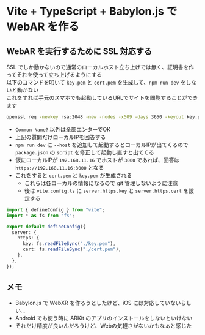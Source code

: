 # Vite + TypeScript + Babylon.js で WebAR を作る

## WebAR を実行するために SSL 対応する
SSL でしか動かないので通常のローカルホスト立ち上げでは無く、証明書を作ってそれを使って立ち上げるようにする  
以下のコマンドを叩いて `key.pem` と `cert.pem` を生成して、`npm run dev` をしないと動かない  
これをすれば手元のスマホでも起動しているURLでサイトを閲覧することができます


```bash
openssl req -newkey rsa:2048 -new -nodes -x509 -days 3650 -keyout key.pem -out cert.pem
```

*  `Common Name?` 以外は全部エンターでOK
  * 上記の質問だけローカルIPを回答する
  * `npm run dev` に `--host` を追加して起動するとローカルIPが出てくるので `package.json` の `script` を修正して起動し直すと出てくる
  * 仮にローカルIPが `192.168.11.16` でホストが `3000` であれば、回答は `https://192.168.11.16:3000` となる
* これをすると `cert.pem` と `key.pem` が生成される
  * これらは各ローカルの情報になるので git 管理しないように注意
  * 後は `vite.config.ts` に `server.https.key` と `server.https.cert` を設定する

```ts
import { defineConfig } from "vite";
import * as fs from "fs";

export default defineConfig({
  server: {
    https: {
      key: fs.readFileSync("./key.pem"),
      cert: fs.readFileSync("./cert.pem"),
    },
  },
});
```

## メモ
* Babylon.js で WebXR を作ろうとしたけど、iOS には対応していないらしい...
* Android でも使う時に ARKit のアプリのインストールをしないといけない
* それだけ精度が良いんだろうけど、Webの気軽さがないかもなぁと感じた